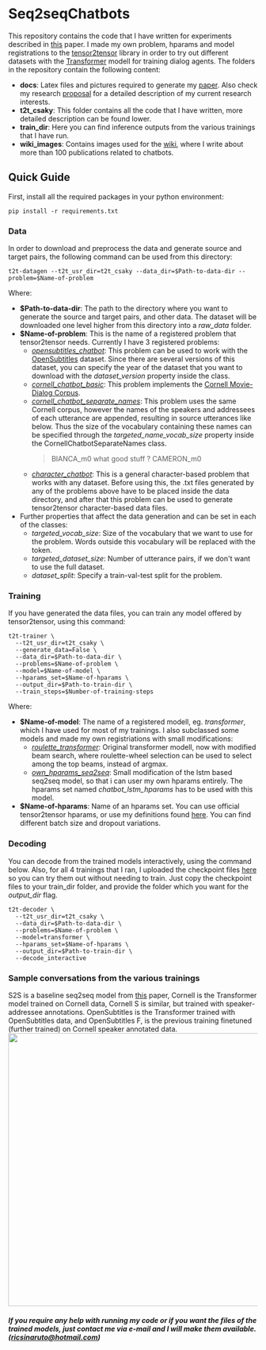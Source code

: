 # Seq2seqChatbots
 
This repository contains the code that I have written for experiments described in [this](https://tdk.bme.hu/VIK/DownloadPaper/asdad) paper. I made my own problem, hparams and model registrations to the [tensor2tensor](https://github.com/tensorflow/tensor2tensor) library in order to try out different datasets with the [Transformer](https://arxiv.org/abs/1706.03762) modell for training dialog agents. The folders in the repository contain the following content:
* **docs**: Latex files and pictures required to generate my [paper](https://tdk.bme.hu/VIK/DownloadPaper/asdad). Also check my research [proposal](https://github.com/ricsinaruto/Seq2seqChatbots/blob/master/doc/research_proposal.pdf) for a detailed description of my current research interests.
* **t2t_csaky**: This folder contains all the code that I have written, more detailed description can be found lower.
* **train_dir**: Here you can find inference outputs from the various trainings that I have run.
* **wiki_images**: Contains images used for the [wiki](https://github.com/ricsinaruto/Seq2seqChatbots/wiki/Chatbot-and-Related-Research-Paper-Notes-with-Images), where I write about more than 100 publications related to chatbots.

## Quick Guide
First, install all the required packages in your python environment:
```
pip install -r requirements.txt
```

### Data
In order to download and preprocess the data and generate source and target pairs, the following command can be used from this directory:
```
t2t-datagen --t2t_usr_dir=t2t_csaky --data_dir=$Path-to-data-dir --problem=$Name-of-problem
```
Where:
* **$Path-to-data-dir**: The path to the directory where you want to generate the source and target pairs, and other data. The dataset will be downloaded one level higher from this directory into a *raw_data* folder.
* **$Name-of-problem**: This is the name of a registered problem that tensor2tensor needs. Currently I have 3 registered problems:
  * *[opensubtitles_chatbot](https://github.com/ricsinaruto/Seq2seqChatbots/blob/master/t2t_csaky/problems/opensubtitles_chatbot.py)*: This problem can be used to work with the [OpenSubtitles](http://opus.nlpl.eu/OpenSubtitles2018.php) dataset. Since there are several versions of this dataset, you can specify the year of the dataset that you want to download with the *dataset_version* property inside the class.
  * *[cornell_chatbot_basic](https://github.com/ricsinaruto/Seq2seqChatbots/blob/master/t2t_csaky/problems/cornell_chatbots.py)*: This problem implements the [Cornell Movie-Dialog Corpus](https://www.cs.cornell.edu/~cristian/Cornell_Movie-Dialogs_Corpus.html).
  * *[cornell_chatbot_separate_names](https://github.com/ricsinaruto/Seq2seqChatbots/blob/master/t2t_csaky/problems/cornell_chatbots.py)*: This problem uses the same Cornell corpus, however the names of the speakers and addressees of each utterance are appended, resulting in source utterances like below. Thus the size of the vocabulary containing these names can be specified through the *targeted_name_vocab_size* property inside the CornellChatbotSeparateNames class.
    > BIANCA_m0 what good stuff ?  CAMERON_m0
  * *[character_chatbot](https://github.com/ricsinaruto/Seq2seqChatbots/blob/master/t2t_csaky/problems/character_chatbot.py)*: This is a general character-based problem that works with any dataset. Before using this, the .txt files generated by any of the problems above have to be placed inside the data directory, and after that this problem can be used to generate tensor2tensor character-based data files.
* Further properties that affect the data generation and can be set in each of the classes:
  * *targeted_vocab_size*: Size of the vocabulary that we want to use for the problem. Words outside this vocabulary will be replaced with the <unk> token.
  * *targeted_dataset_size*: Number of utterance pairs, if we don't want to use the full dataset.
  * *dataset_split*: Specify a train-val-test split for the problem.

### Training
If you have generated the data files, you can train any model offered by tensor2tensor, using this command:
```
t2t-trainer \
  --t2t_usr_dir=t2t_csaky \
  --generate_data=False \
  --data_dir=$Path-to-data-dir \
  --problems=$Name-of-problem \
  --model=$Name-of-model \
  --hparams_set=$Name-of-hparams \
  --output_dir=$Path-to-train-dir \
  --train_steps=$Number-of-training-steps
  ```
Where:
* **$Name-of-model**: The name of a registered modell, eg. *transformer*, which I have used for most of my trainings. I also subclassed some models and made my own registriations with small modifications:
  * *[roulette_transformer](https://github.com/ricsinaruto/Seq2seqChatbots/blob/master/t2t_csaky/models/roulette_transformer.py)*: Original transformer modell, now with modified beam search, where roulette-wheel selection can be used to select among the top beams, instead of argmax.
  * *[own_hparams_seq2seq](https://github.com/ricsinaruto/Seq2seqChatbots/blob/master/t2t_csaky/models/own_hparams_seq2seq.py)*: Small modification of the lstm based seq2seq model, so that i can user my own hparams entirely. The hparams set named *chatbot_lstm_hparams* has to be used with this model.
* **$Name-of-hparams**: Name of an hparams set. You can use official tensor2tensor hparams, or use my definitions found [here](https://github.com/ricsinaruto/Seq2seqChatbots/blob/master/t2t_csaky/hparams/transformer_hparams.py). You can find different batch size and dropout variations.


### Decoding
You can decode from the trained models interactively, using the command below. Also, for all 4 trainings that I ran, I uploaded the checkpoint files [here](https://mega.nz/#!bckTiS6Z!3CJxsl4AyR1W6eUnJ6Viq_cKMhhMh82cFlmA9xbotpo) so you can try them out without needing to train. Just copy the checkpoint files to your train_dir folder, and provide the folder which you want for the *output_dir* flag.
```
t2t-decoder \
  --t2t_usr_dir=t2t_csaky \
  --data_dir=$Path-to-data-dir \
  --problems=$Name-of-problem \
  --model=transformer \
  --hparams_set=$Name-of-hparams \
  --output_dir=$Path-to-train-dir \
  --decode_interactive
```


### Sample conversations from the various trainings
S2S is a baseline seq2seq model from [this](https://arxiv.org/pdf/1506.05869.pdf) paper, Cornell is the Transformer model trained on Cornell data, Cornell S is similar, but trained with speaker-addressee annotations. OpenSubtitles is the Transformer trained with OpenSubtitles data, and OpenSubtitles F, is the previous training finetuned (further trained) on Cornell speaker annotated data.
<a><img src="https://github.com/ricsinaruto/Seq2seqChatbots/blob/master/docs/tdk/pics/general_questions.png" align="top" height="550" ></a>

##### If you require any help with running my code or if you want the files of the trained models, just contact me via e-mail and I will make them available. (ricsinaruto@hotmail.com)

